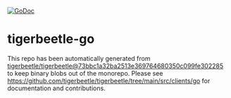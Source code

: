 [![GoDoc](https://pkg.go.dev/badge/github.com/tigerbeetle/tigerbeetle-go?status.svg)](https://pkg.go.dev/github.com/tigerbeetle/tigerbeetle-go?tab=doc)

# tigerbeetle-go
This repo has been automatically generated from
[tigerbeetle/tigerbeetle@73bbc1a32ba2513e369764680350c099fe302285](https://github.com/tigerbeetle/tigerbeetle/commit/73bbc1a32ba2513e369764680350c099fe302285)
to keep binary blobs out of the monorepo.
Please see
<https://github.com/tigerbeetle/tigerbeetle/tree/main/src/clients/go>
for documentation and contributions.

